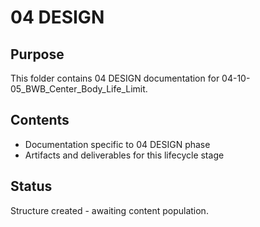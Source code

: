 # 04 DESIGN

## Purpose
This folder contains 04 DESIGN documentation for 04-10-05_BWB_Center_Body_Life_Limit.

## Contents
- Documentation specific to 04 DESIGN phase
- Artifacts and deliverables for this lifecycle stage

## Status
Structure created - awaiting content population.
